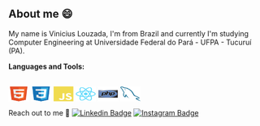 ## About me 😄
My name is Vinicius Louzada, I'm from Brazil and currently I'm studying Computer Engineering at Universidade Federal do Pará - UFPA - Tucuruí (PA).

**Languages and Tools:**
<div style="display: inline_block"><br>
<img align="center" alt="Rafa-HTML" height="30" width="40" src="https://raw.githubusercontent.com/devicons/devicon/master/icons/html5/html5-original.svg">
<img align="center" alt="Rafa-CSS" height="30" width="40" src="https://raw.githubusercontent.com/devicons/devicon/master/icons/css3/css3-original.svg">
<img align="center" alt="Vini-Js" height="30" width="40" src="https://raw.githubusercontent.com/devicons/devicon/master/icons/javascript/javascript-plain.svg">
<img align="center" alt="Vini-React" height="30" width="40" src="https://raw.githubusercontent.com/devicons/devicon/master/icons/react/react-original.svg">
<img align="center" alt="Vini-Php" height="30" width="40" src="https://raw.githubusercontent.com/devicons/devicon/master/icons/php/php-original.svg">
<img align="center" alt="Vini-MySQL" height="30" width="40" src="https://raw.githubusercontent.com/devicons/devicon/master/icons/mysql/mysql-original.svg">

Reach out to me 🖖
[
![Linkedin Badge](https://img.shields.io/badge/-Vinicius%20Louzada-6717cd?style=flat-square&logo=Linkedin&logoColor=white&link=https://www.linkedin.com/in/vinelouzada/)](https://www.linkedin.com/in/vinelouzada/) [![Instagram Badge](https://img.shields.io/badge/-Vinicius%20Louzada-6717cd?style=flat-square&logo=Instagram&logoColor=white&link=https://www.instagram.com/vinelouzada/)](https://www.instagram.com/vinelouzada/) 


